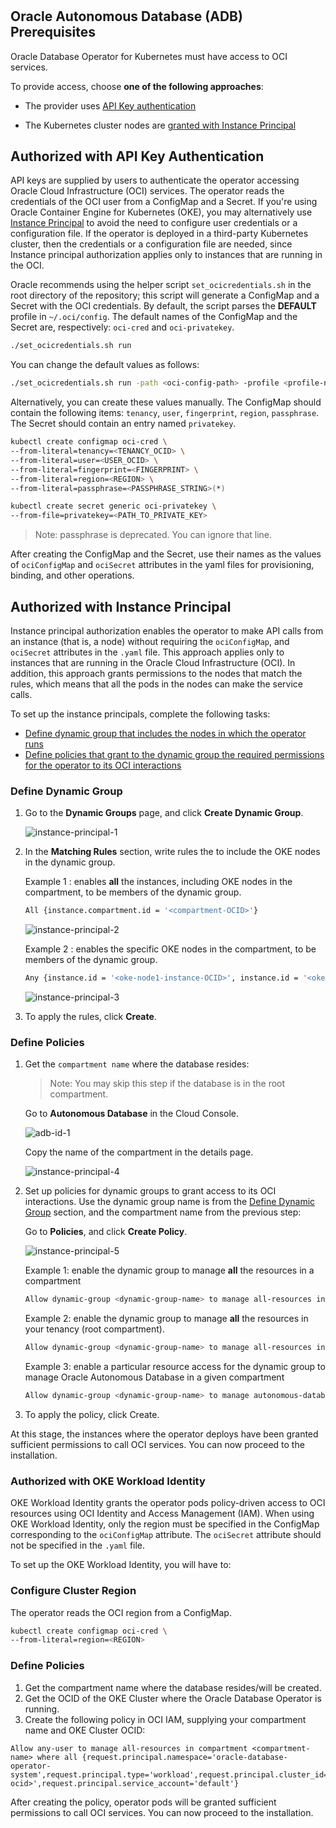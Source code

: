 #

## Oracle Autonomous Database (ADB) Prerequisites

Oracle Database Operator for Kubernetes must have access to OCI services.

To provide access, choose **one of the following approaches**:

* The provider uses [API Key authentication](#authorized-with-api-key-authentication)

* The Kubernetes cluster nodes are [granted with Instance Principal](#authorized-with-instance-principal)

## Authorized with API Key Authentication

API keys are supplied by users to authenticate the operator accessing Oracle Cloud Infrastructure (OCI) services. The operator reads the credentials of the OCI user from a ConfigMap and a Secret. If you're using Oracle Container Engine for Kubernetes (OKE), you may alternatively use [Instance Principal](#authorized-with-instance-principal) to avoid the need to configure user credentials or a configuration file. If the operator is deployed in a third-party Kubernetes cluster, then the credentials or a configuration file are needed, since Instance principal authorization applies only to instances that are running in the OCI.

Oracle recommends using the helper script `set_ocicredentials.sh` in the root directory of the repository; this script will generate a ConfigMap and a Secret with the OCI credentials. By default, the script parses the **DEFAULT** profile in `~/.oci/config`. The default names of the ConfigMap and the Secret are, respectively: `oci-cred` and `oci-privatekey`.

```sh
./set_ocicredentials.sh run
```

You can change the default values as follows:

```sh
./set_ocicredentials.sh run -path <oci-config-path> -profile <profile-name> -configmap <configMap-name> -secret <secret-name>
```

Alternatively, you can create these values manually. The ConfigMap should contain the following items: `tenancy`, `user`, `fingerprint`, `region`, `passphrase`. The Secret should contain an entry named `privatekey`.

```sh
kubectl create configmap oci-cred \
--from-literal=tenancy=<TENANCY_OCID> \
--from-literal=user=<USER_OCID> \
--from-literal=fingerprint=<FINGERPRINT> \
--from-literal=region=<REGION> \
--from-literal=passphrase=<PASSPHRASE_STRING>(*)

kubectl create secret generic oci-privatekey \
--from-file=privatekey=<PATH_TO_PRIVATE_KEY>
```

> Note: passphrase is deprecated. You can ignore that line.

After creating the ConfigMap and the Secret, use their names as the values of `ociConfigMap` and `ociSecret` attributes in the yaml files for provisioning, binding, and other operations.

## Authorized with Instance Principal

Instance principal authorization enables the operator to make API calls from an instance (that is, a node) without requiring the `ociConfigMap`,  and `ociSecret` attributes in the `.yaml` file. This approach applies only to instances that are running in the Oracle Cloud Infrastructure (OCI). In addition, this approach grants permissions to the nodes that match the rules, which means that all the pods in the nodes can make the service calls.

To set up the instance principals, complete the following tasks:

* [Define dynamic group that includes the nodes in which the operator runs](#define-dynamic-group)
* [Define policies that grant to the dynamic group the required permissions for the operator to its OCI interactions](#define-policies)

### Define Dynamic Group

1. Go to the **Dynamic Groups** page, and click **Create Dynamic Group**.

    ![instance-principal-1](/images/adb/instance-principal-1.png)

2. In the **Matching Rules** section, write rules the to include the OKE nodes in the dynamic group.

    Example 1 : enables **all** the instances, including OKE nodes in the compartment, to be members of the dynamic group.

    ```sh
    All {instance.compartment.id = '<compartment-OCID>'}
    ```

    ![instance-principal-2](/images/adb/instance-principal-2.png)

    Example 2 : enables the specific OKE nodes in the compartment, to be members of the dynamic group.

    ```sh
    Any {instance.id = '<oke-node1-instance-OCID>', instance.id = '<oke-node2-instance-OCID>', instance.id = '<oke-node3-instance-OCID>'}
    ```

    ![instance-principal-3](/images/adb/instance-principal-3.png)

3. To apply the rules, click **Create**.

### Define Policies

1. Get the `compartment name` where the database resides:

    > Note: You may skip this step if the database is in the root compartment.

    Go to **Autonomous Database** in the Cloud Console.

    ![adb-id-1](/images/adb/adb-id-1.png)

    Copy the name of the compartment in the details page.

    ![instance-principal-4](/images/adb/instance-principal-4.png)

2. Set up policies for dynamic groups to grant access to its OCI interactions. Use the dynamic group name is from the [Define Dynamic Group](#define-dynamic-group) section, and the compartment name from the previous step:

    Go to **Policies**, and click **Create Policy**.

    ![instance-principal-5](/images/adb/instance-principal-5.png)

    Example 1: enable the dynamic group to manage **all** the resources in a compartment

    ```sh
    Allow dynamic-group <dynamic-group-name> to manage all-resources in compartment <compartment-name>
    ```

    Example 2: enable the dynamic group to manage **all** the resources in your tenancy (root compartment).

    ```sh
    Allow dynamic-group <dynamic-group-name> to manage all-resources in tenancy
    ```

    Example 3: enable a particular resource access for the dynamic group to manage Oracle Autonomous Database in a given compartment

    ```sh
    Allow dynamic-group <dynamic-group-name> to manage autonomous-database-family in compartment <compartment-name>
    ```

3. To apply the policy, click Create.

At this stage, the instances where the operator deploys have been granted sufficient permissions to call OCI services. You can now proceed to the installation.

### Authorized with OKE Workload Identity

OKE Workload Identity grants the operator pods policy-driven access to OCI resources using OCI Identity and Access Management (IAM).
When using OKE Workload Identity, only the region must be specified in the ConfigMap corresponding to the `ociConfigMap` attribute. The `ociSecret` attribute should not be specified in the `.yaml` file.

To set up the OKE Workload Identity, you will have to:

### Configure Cluster Region

The operator reads the OCI region from a ConfigMap.

```sh
kubectl create configmap oci-cred \
--from-literal=region=<REGION>
```

### Define Policies

1. Get the compartment name where the database resides/will be created.
2. Get the OCID of the OKE Cluster where the Oracle Database Operator is running.
3. Create the following policy in OCI IAM, supplying your compartment name and OKE Cluster OCID:

```
Allow any-user to manage all-resources in compartment <compartment-name> where all {request.principal.namespace='oracle-database-operator-system',request.principal.type='workload',request.principal.cluster_id='<cluster-ocid>',request.principal.service_account='default'}
```

After creating the policy, operator pods will be granted sufficient permissions to call OCI services. You can now proceed to the installation.
